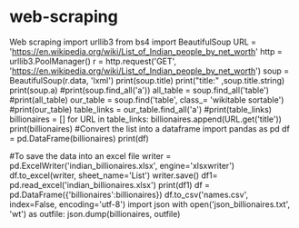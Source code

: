 # web-scraping
Web scraping
import urllib3
from bs4 import BeautifulSoup
URL = 'https://en.wikipedia.org/wiki/List_of_Indian_people_by_net_worth'
http = urllib3.PoolManager()
r = http.request('GET', 'https://en.wikipedia.org/wiki/List_of_Indian_people_by_net_worth')
soup = BeautifulSoup(r.data, 'lxml')
print(soup.title)
print("title:" ,soup.title.string)
print(soup.a)
#print(soup.find_all('a'))
all_table = soup.find_all('table')
#print(all_table)
our_table = soup.find('table', class_= 'wikitable sortable')
#print(our_table)
table_links = our_table.find_all('a')
#print(table_links)
billionaires = []
for URL in table_links:
    billionaires.append(URL.get('title'))
    print(billionaires)
    #Convert the list into a dataframe
import pandas as pd
df = pd.DataFrame(billionaires)
print(df)

#To save the data into an excel file
writer = pd.ExcelWriter('indian_billionaires.xlsx', engine='xlsxwriter')
df.to_excel(writer, sheet_name='List')
writer.save()
df1= pd.read_excel('indian_billionaires.xlsx')
print(df1)
df = pd.DataFrame({'billionaires':billionaires})
df.to_csv('names.csv', index=False, encoding='utf-8')
import json
with open('json_billionaires.txt', 'wt') as outfile:
   json.dump(billionaires, outfile)
